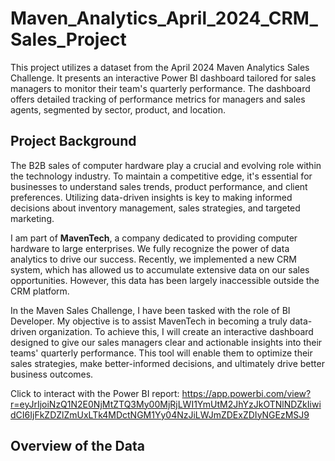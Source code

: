 # Maven_Analytics_April_2024_CRM_Sales_Project
This project utilizes a dataset from the April 2024 Maven Analytics Sales Challenge. It presents an interactive Power BI dashboard tailored for sales managers to monitor their team's quarterly performance. The dashboard offers detailed tracking of performance metrics for managers and sales agents, segmented by sector, product, and location.

## Project Background
The B2B sales of computer hardware play a crucial and evolving role within the technology industry. To maintain a competitive edge, it's essential for businesses to understand sales trends, product performance, and client preferences. Utilizing data-driven insights is key to making informed decisions about inventory management, sales strategies, and targeted marketing.

I am part of **MavenTech**, a company dedicated to providing computer hardware to large enterprises. We fully recognize the power of data analytics to drive our success. Recently, we implemented a new CRM system, which has allowed us to accumulate extensive data on our sales opportunities. However, this data has been largely inaccessible outside the CRM platform.

In the Maven Sales Challenge, I have been tasked with the role of BI Developer. My objective is to assist MavenTech in becoming a truly data-driven organization. To achieve this, I will create an interactive dashboard designed to give our sales managers clear and actionable insights into their teams' quarterly performance. This tool will enable them to optimize their sales strategies, make better-informed decisions, and ultimately drive better business outcomes.

Click to interact with the Power BI report: https://app.powerbi.com/view?r=eyJrIjoiNzQ1N2E0NjMtZTQ3My00MjRjLWI1YmUtM2JhYzJkOTNlNDZkIiwidCI6IjFkZDZlZmUxLTk4MDctNGM1Yy04NzJiLWJmZDExZDIyNGEzMSJ9

## Overview of the Data
